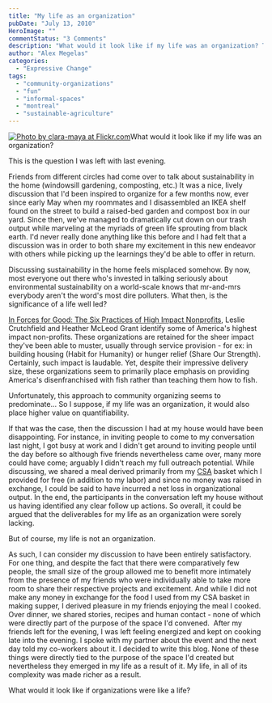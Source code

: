```yaml
---
title: "My life as an organization"
pubDate: "July 13, 2010"
HeroImage: ""
commentStatus: "3 Comments"
description: "What would it look like if my life was an organization? This is the question I was left with last evening. Friends from different circles had come over to talk about sustainability in the home (windowsill gardening, composting, etc.) It was a nice, lively discussion that I’d been inspired to organize for a few months […]"
author: "Alex Megelas"
categories: 
  - "Expressive Change"
tags: 
  - "community-organizations"
  - "fun"
  - "informal-spaces"
  - "montreal"
  - "sustainable-agriculture"
---
```


[![](https://organizationunbound.org/wp-content/uploads/2010/07/Toys-300x225.jpg "Photo by clara-maya at Flickr.com")](http://www.flickr.com/photos/clara-maya/4270660669/in/photostream/)What would it look like if my life was an organization?

This is the question I was left with last evening.

Friends from different circles had come over to talk about sustainability in the home (windowsill gardening, composting, etc.) It was a nice, lively discussion that I'd been inspired to organize for a few months now, ever since early May when my roommates and I disassembled an IKEA shelf found on the street to build a raised-bed garden and compost box in our yard. Since then, we've managed to dramatically cut down on our trash output while marveling at the myriads of green life sprouting from black earth. I'd never really done anything like this before and I had felt that a discussion was in order to both share my excitement in this new endeavor with others while picking up the learnings they'd be able to offer in return.

Discussing sustainability in the home feels misplaced somehow. By now, most everyone out there who's invested in talking seriously about environmental sustainability on a world-scale knows that mr-and-mrs everybody aren't the word's most dire polluters. What then, is the significance of a life well led?

[In Forces for Good: The Six Practices of High Impact Nonprofits](http://www.forcesforgood.net/), Leslie Crutchfield and Heather McLeod Grant identify some of America's highest impact non-profits. These organizations are retained for the sheer impact they've been able to muster, usually through service provision - for ex: in building housing (Habit for Humanity) or hunger relief (Share Our Strength). Certainly, such impact is laudable. Yet, despite their impressive delivery size, these organizations seem to primarily place emphasis on providing America's disenfranchised with fish rather than teaching them how to fish.

Unfortunately, this approach to community organizing seems to predominate... So I suppose, if my life was an organization, it would also place higher value on quantifiability.

If that was the case, then the discussion I had at my house would have been disappointing. For instance, in inviting people to come to my conversation last night, I got busy at work and I didn't get around to inviting people until the day before so although five friends nevertheless came over, many more could have come; arguably I didn't reach my full outreach potential. While discussing, we shared a meal derived primarily from my [CSA](http://www.localharvest.org/csa/) basket which I provided for free (in addition to my labor) and since no money was raised in exchange, I could be said to have incurred a net loss in organizational output. In the end, the participants in the conversation left my house without us having identified any clear follow up actions. So overall, it could be argued that the deliverables for my life as an organization were sorely lacking.

But of course, my life is not an organization.

As such, I can consider my discussion to have been entirely satisfactory. For one thing, and despite the fact that there were comparatively few people, the small size of the group allowed me to benefit more intimately from the presence of my friends who were individually able to take more room to share their respective projects and excitement. And while I did not make any money in exchange for the food I used from my CSA basket in making supper, I derived pleasure in my friends enjoying the meal I cooked. Over dinner, we shared stories, recipes and human contact - none of which were directly part of the purpose of the space I'd convened.  After my friends left for the evening, I was left feeling energized and kept on cooking late into the evening. I spoke with my partner about the event and the next day told my co-workers about it. I decided to write this blog. None of these things were directly tied to the purpose of the space I'd created but nevertheless they emerged in my life as a result of it. My life, in all of its complexity was made richer as a result.

What would it look like if organizations were like a life?
